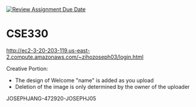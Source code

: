 [![Review Assignment Due Date](https://classroom.github.com/assets/deadline-readme-button-22041afd0340ce965d47ae6ef1cefeee28c7c493a6346c4f15d667ab976d596c.svg)](https://classroom.github.com/a/dsRPaEFS)
# CSE330

http://ec2-3-20-203-119.us-east-2.compute.amazonaws.com/~zihozoseph03/login.html

Creative Portion:
- The design of Welcome "name" is added as you upload
- Deletion of the image is only determined by the owner of the uploader

JOSEPHJANG-472920-JOSEPHJ05

